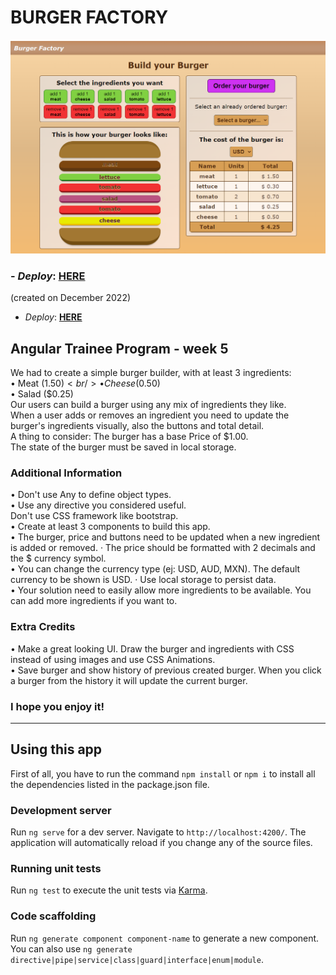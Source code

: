 # BURGER FACTORY

![main cover](/mainCover.png)

### - _Deploy_: **<a target="_blank" href="https://burger-factory-peurman.netlify.app/">HERE</a>**

(created on December 2022)
<br/>
* *Deploy*: **<a target="_blank" href="https://burger-factory-peurman.netlify.app/">HERE</a>**

## Angular Trainee Program - week 5

We had to create a simple burger builder, with at least 3 ingredients: <br/>
• Meat ($1.50)<br/>
• Cheese ($0.50)<br/>
• Salad ($0.25)<br/>
Our users can build a burger using any mix of ingredients they like.<br/>
When a user adds or removes an ingredient you need to update the burger's ingredients visually, also the buttons and total detail.<br/>
A thing to consider: The burger has a base Price of $1.00. <br/>
The state of the burger must be saved in local storage.<br/>

### Additional Information

• Don't use Any to define object types.<br/>
• Use any directive you considered useful.<br/>
Don't use CSS framework like bootstrap.<br/>
• Create at least 3 components to build this app.<br/>
• The burger, price and buttons need to be updated when a new ingredient is added or removed. · The price should be formatted with 2 decimals and the $ currency symbol. <br/>
• You can change the currency type (ej: USD, AUD, MXN). The default currency to be shown is USD. · Use local storage to persist data.<br/>
• Your solution need to easily allow more ingredients to be available. You can add more ingredients if you want to.<br/>

### Extra Credits

• Make a great looking UI. Draw the burger and ingredients with CSS instead of using images and use CSS Animations.<br/>
• Save burger and show history of previous created burger. When you click a burger from the history it will update the current burger.<br/>

### I hope you enjoy it!

---

## Using this app

First of all, you have to run the command `npm install` or `npm i` to install all the dependencies listed in the package.json file.

### Development server

Run `ng serve` for a dev server. Navigate to `http://localhost:4200/`. The application will automatically reload if you change any of the source files.

### Running unit tests

Run `ng test` to execute the unit tests via [Karma](https://karma-runner.github.io).

### Code scaffolding

Run `ng generate component component-name` to generate a new component. You can also use `ng generate directive|pipe|service|class|guard|interface|enum|module`.
